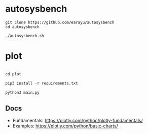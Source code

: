 # autosysbench

```
git clone https://github.com/earayu/autosysbench
cd autosysbench

./autosysbench.sh
```

# plot

```python

cd plot

pip3 install -r requirements.txt

python3 main.py

```

## Docs
* Fundamentals: https://plotly.com/python/plotly-fundamentals/
* Examples: https://plotly.com/python/basic-charts/